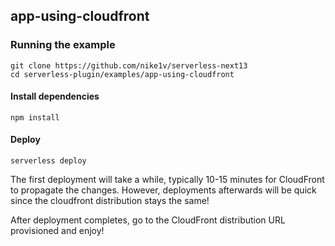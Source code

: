 ## app-using-cloudfront

### Running the example

```shell
git clone https://github.com/nike1v/serverless-next13
cd serverless-plugin/examples/app-using-cloudfront
```

#### Install dependencies

```shell
npm install
```

#### Deploy

`serverless deploy`

The first deployment will take a while, typically 10-15 minutes for CloudFront to propagate the changes. However, deployments afterwards will be quick since the cloudfront distribution stays the same!

After deployment completes, go to the CloudFront distribution URL provisioned and enjoy!
